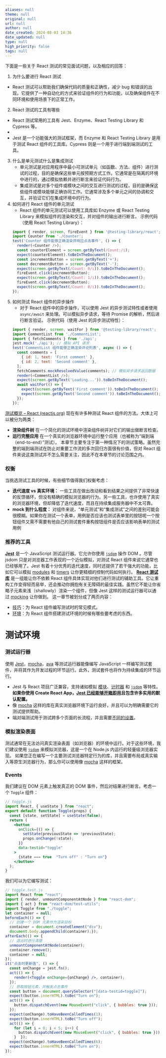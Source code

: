 ```yaml
---
aliases: null
theme: null
original: null
url: null
author: null
date_created: 2024-08-03 14:36
date_updated: null
type: null
high_priority: false
tags: null
---
```

下面是一些关于 React 测试的常见面试问题，以及相应的回答：
1. 为什么要进行 React 测试
- React 测试可以帮助我们确保代码的质量和正确性，减少 bug 和错误的出现。它提供了一种自动化的方式来验证组件的行为和功能，以及确保组件在不同环境和使用场景下的正常工作。
2. React 测试的工具有哪些
- React 测试常用的工具有 Jest、Enzyme、React Testing Library 和 Cypress 等。
- 
- Jest 是一个功能强大的测试框架，而 Enzyme 和 React Testing Library 是用于测试 React 组件的工具库。Cypress 则是一个用于进行端到端测试的工具。
3. 什么是单元测试什么是集成测试
   - 单元测试是对应用程序中最小可测试单元（如函数、方法、组件）进行测试的过程，目的是确保这些单元按预期方式工作。它通常是在隔离的环境中进行的，通过模拟依赖并进行断言来验证代码行为。
   - 集成测试是对多个组件或模块之间的交互进行测试的过程，目的是确保这些组件或模块能够正确协同工作。它通常涉及多个单元之间的协调和交互，并验证它们在集成环境中的行为。
4. 如何进行 React 组件的单元测试
   - React 组件的单元测试可以使用工具库如 Enzyme 或 React Testing Library 来模拟组件的渲染和交互，并对组件的输出进行断言。
   示例代码（使用 React Testing Library）：
   ```javascript
   import { render, screen, fireEvent } from '@testing-library/react';
   import Counter from './Counter';
   test('Counter 组件能够正确渲染并响应点击事件', () => {
     render(<Counter />);
     const counterElement = screen.getByText(/Count:/i);
     expect(counterElement).toBeInTheDocument();
     const incrementButton = screen.getByText('+');
     const decrementButton = screen.getByText('-');
     expect(screen.getByText(/Count: 0/i)).toBeInTheDocument();
     fireEvent.click(incrementButton);
     expect(screen.getByText(/Count: 1/i)).toBeInTheDocument();
     fireEvent.click(decrementButton);
     expect(screen.getByText(/Count: 0/i)).toBeInTheDocument();
   });
   ```
5. 如何测试 React 组件的异步操作
   - 对于 React 组件中的异步操作，可以使用 Jest 的异步测试特性或者使用 `async/await` 来处理。可以模拟异步请求，等待 Promise 的解析，然后进行断言验证。
   示例代码（使用 Jest 的异步测试特性）：
   ```javascript
   import { render, screen, waitFor } from '@testing-library/react';
   import CommentList from './CommentList';
   import { fetchComments } from './api';
   jest.mock('./api'); // 模拟 API 请求
   test('CommentList 组件能够正确渲染评论列表', async () => {
     const comments = [
       { id: 1, text: 'First comment' },
       { id: 2, text: 'Second comment' },
     ];
     fetchComments.mockResolvedValue(comments); // 模拟异步请求返回数据
     render(<CommentList />);
     expect(screen.getByText('Loading...')).toBeInTheDocument();
     await waitFor(() => {
       expect(screen.getByText('First comment')).toBeInTheDocument();
       expect(screen.getByText('Second comment')).toBeInTheDocument();
     });
   });
   ```

[测试概览 – React (reactjs.org)](https://zh-hans.legacy.reactjs.org/docs/testing.html)
现在有许多种测试 React 组件的方法。大体上可以被分为两类：
- **渲染组件树** 在一个简化的测试环境中渲染组件树并对它们的输出做断言检查。
- **运行完整应用** 在一个真实的浏览器环境中运行整个应用（也被称为“端到端（end-to-end）”测试）。
本章节主要专注于第一种情况下的测试策略。虽然完整的端到端测试在防止对重要工作流的多次回归方面很有价值，但对 React 组件来说这类测试并不怎么需要关注，因此不在本章节的讨论范围之内。
### 权衡
当挑选测试工具的时候，有些细节值得我们权衡考虑：
- **迭代速度 vs 真实环境：** 一些工具在做出改动和看到结果之间提供了非常快速的反馈循环，但没有精确的模拟浏览器的行为。另一些工具，也许使用了真实的浏览器环境，但却降低了迭代速度，而且在持续集成服务器中不太可靠。
- **mock 到什么程度：** 对组件来说，“单元测试”和“集成测试”之间的差别可能会很模糊。如果你在测试一个表单，用例是否应该也测试表单里的按钮呢一个按钮组件又需不需要有他自己的测试套件重构按钮组件是否应该影响表单的测试用例
### 推荐的工具
**[Jest](https://facebook.github.io/jest/)** 是一个 JavaScript 测试运行器。它允许你使用 [`jsdom`](https://zh-hans.legacy.reactjs.org/docs/testing-environments.html#mocking-a-rendering-surface) 操作 DOM 。尽管 jsdom 只是对浏览器工作表现的一个近似模拟，对测试 React 组件来说它通常也已经够用了。Jest 有着十分优秀的迭代速度，同时还提供了若干强大的功能，比如它可以模拟 [modules](https://zh-hans.legacy.reactjs.org/docs/testing-environments.html#mocking-modules) 和 [timers](https://zh-hans.legacy.reactjs.org/docs/testing-environments.html#mocking-timers) 让你更精细的控制代码如何执行。
**[React 测试库](https://testing-library.com/react)** 是一组能让你不依赖 React 组件具体实现对他们进行测试的辅助工具。它让重构工作变得轻而易举，还会推动你拥抱有关无障碍的最佳实践。虽然它不能让你省略子元素来浅（shallowly）渲染一个组件，但像 Jest 这样的测试运行器可以通过 [mocking](https://zh-hans.legacy.reactjs.org/docs/testing-recipes.html#mocking-modules) 让你做到。
这一章节被划分成了两页内容：
- [技巧](https://zh-hans.legacy.reactjs.org/docs/testing-recipes.html)：为 React 组件编写测试时的常见模式。
- [环境](https://zh-hans.legacy.reactjs.org/docs/testing-environments.html)：为 React 组件搭建测试环境的时候有哪些要考虑的东西。
# 测试环境
### 测试运行器
使用 [Jest](https://jestjs.io/)，[mocha](https://mochajs.org/)，[ava](https://github.com/avajs/ava) 等测试运行器能像编写 JavaScript 一样编写测试套件，并将其作为开发过程的环节运行。此外，测试套件也将作为持续集成的环节运行。
- Jest 与 React 项目广泛兼容，支持诸如模拟 [模块](https://zh-hans.legacy.reactjs.org/docs/testing-environments.html#mocking-modules)、[计时器](https://zh-hans.legacy.reactjs.org/docs/testing-environments.html#mocking-timers) 和 [`jsdom`](https://zh-hans.legacy.reactjs.org/docs/testing-environments.html#mocking-a-rendering-surface) 等特性。**如果你使用 Create React App，[Jest 已经能够开箱即用](https://facebook.github.io/create-react-app/docs/running-tests)且包含许多实用的默认配置。**
- 像 [mocha](https://mochajs.org/#running-mocha-in-the-browser) 这样的库在真实浏览器环境下运行良好，并且可以为明确需要它的测试提供帮助。
- 端对端测试用于测试跨多个页面的长流程，并且需要[不同的设置](https://zh-hans.legacy.reactjs.org/docs/testing-environments.html#end-to-end-tests-aka-e2e-tests)。
### 模拟渲染表面
测试通常在无法访问真实渲染表面（如浏览器）的环境中运行。对于这些环境，我们建议使用 [`jsdom`](https://github.com/jsdom/jsdom) 来模拟浏览器，这是一个在 Node.js 内运行的轻量级浏览器实现。
如果您正在编写一个主要测试浏览器特定行为的库，并且需要布局或真实输入等原生浏览器行为，那么你可以使用像 [mocha](https://mochajs.org/) 这样的框架。
### Events
我们建议在 DOM 元素上触发真正的 DOM 事件，然后对结果进行断言。考虑一个 `Toggle` 组件：
```jsx
// toggle.js
import React, { useState } from "react";
export default function Toggle(props) {
  const [state, setState] = useState(false);
  return (
    <button
      onClick={() => {
        setState(previousState => !previousState);
        props.onChange(!state);
      }}
      data-testid="toggle"
    >
      {state === true  "Turn off" : "Turn on"}
    </button>
  );
}
```
我们可以为它编写测试：
```jsx
// toggle.test.js
import React from "react";
import { render, unmountComponentAtNode } from "react-dom";
import { act } from "react-dom/test-utils";
import Toggle from "./toggle";
let container = null;
beforeEach(() => {
  // 创建一个 DOM 元素作为渲染目标
  container = document.createElement("div");
  document.body.appendChild(container);});
afterEach(() => {
  // 退出时进行清理
  unmountComponentAtNode(container);
  container.remove();
  container = null;
});
it("点击时更新值", () => {
  const onChange = jest.fn();
  act(() => {
    render(<Toggle onChange={onChange} />, container);
  });
  // 获取按钮元素，并触发点击事件
  const button = document.querySelector("[data-testid=toggle]");
  expect(button.innerHTML).toBe("Turn on");
  act(() => {
    button.dispatchEvent(new MouseEvent("click", { bubbles: true }));
  });
  expect(onChange).toHaveBeenCalledTimes(1);
  expect(button.innerHTML).toBe("Turn off");
  act(() => {
    for (let i = 0; i < 5; i++) {
      button.dispatchEvent(new MouseEvent("click", { bubbles: true }));
    }  });
  expect(onChange).toHaveBeenCalledTimes(6);
  expect(button.innerHTML).toBe("Turn on");
});
```

